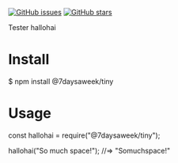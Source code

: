 [![GitHub issues](https://img.shields.io/github/issues/hernandack/hallohai)](https://github.com/hernandack/hallohai/issues)
[![GitHub stars](https://img.shields.io/github/stars/hernandack/hallohai)](https://github.com/hernandack/hallohai/stargazers)

Tester hallohai

# Install
$ npm install @7daysaweek/tiny

# Usage
const hallohai = require("@7daysaweek/tiny");

hallohai("So much space!");
//=> "Somuchspace!"
